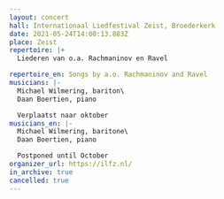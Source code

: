 ```yaml
---
layout: concert
hall: Internationaal Liedfestival Zeist, Broederkerk
date: 2021-05-24T14:00:13.883Z
place: Zeist
repertoire: |+
  Liederen van o.a. Rachmaninov en Ravel

repertoire_en: Songs by a.o. Rachmaninov and Ravel
musicians: |-
  Michael Wilmering, bariton\
  Daan Boertien, piano

  Verplaatst naar oktober
musicians_en: |-
  Michael Wilmering, baritone\
  Daan Boertien, piano

  Postponed until October
organizer_url: https://ilfz.nl/
in_archive: true
cancelled: true
---
```

